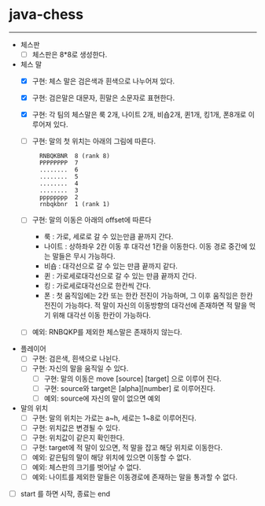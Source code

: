 # java-chess
****
- 체스판
    - [ ] 체스판은 8*8로 생성한다.

- 체스 말
    - [x] 구현: 체스 말은 검은색과 흰색으로 나누어져 있다.
    - [x] 구현: 검은말은 대문자, 흰말은 소문자로 표현한다.
    - [X] 구현: 각 팀의 체스말은 룩 2개, 나이트 2개, 비숍2개, 퀸1개, 킹1개, 폰8개로 이루어져 있다.
    - [ ] 구현: 말의 첫 위치는 아래의 그림에 따른다.
      ```
        RNBQKBNR  8 (rank 8)
        PPPPPPPP  7
        ........  6
        ........  5
        ........  4
        ........  3
        pppppppp  2
        rnbqkbnr  1 (rank 1)
      ```
    - [ ] 구현: 말의 이동은 아래의 offset에 따른다
        - 룩 : 가로, 세로로 갈 수 있는만큼 끝까지 간다.
        - 나이트 : 상하좌우 2칸 이동 후 대각선 1칸을 이동한다. 이동 경로 중간에 있는 말들은 무시 가능하다.
        - 비숍 : 대각선으로 갈 수 있는 만큼 끝까지 같다.
        - 퀸 : 가로세로대각선으로 갈 수 있는 만큼 끝까지 간다.
        - 킹 : 가로세로대각선으로 한칸씩 간다.
        - 폰 : 첫 움직임에는 2칸 또는 한칸 전진이 가능하며, 그 이후 움직임은 한칸 전진이 가능하다.
          적 말이 자신의 이동방향의 대각선에 존재하면 적 말을 먹기 위해 대각선 이동 한칸이 가능하다.

    - [ ] 예외: RNBQKP를 제외한 체스말은 존재하지 않는다.

- 플레이어
    - [ ] 구현: 검은색, 흰색으로 나뉜다.
    - [ ] 구현: 자신의 말을 움직일 수 있다.
        - [ ] 구현: 말의 이동은 move [source] [target] 으로 이루어 진다.
        - [ ] 구현: source와 target은 [alpha][number] 로 이루어진다.
        - [ ] 예외: source에 자신의 말이 없으면 예외

- 말의 위치
    - [ ] 구현: 말의 위치는 가로는 a~h, 세로는 1~8로 이루어진다.
    - [ ] 구현: 위치값은 변경될 수 있다.
    - [ ] 구현: 위치값이 같은지 확인한다.
    - [ ] 구현: target에 적 말이 있으면, 적 말을 잡고 해당 위치로 이동한다.
    - [ ] 예외: 같은팀의 말이 해당 위치에 있으면 이동할 수 없다.
    - [ ] 예외: 체스판의 크기를 벗어날 수 없다.
    - [ ] 예외: 나이트를 제외한 말들은 이동경로에 존재하는 말을 통과할 수 없다.

- [ ] start 를 하면 시작, 종료는 end